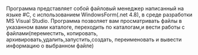 Программа представляет собой файловый менеджер написанный на языке #C, с использованием WindowsForm(.net 4.8), в среде разработки MS Visual Studio.
Программа позволяет вам просматривать файлы в указанном вами каталоге, переходить по каталогам,и вести работы с файлами(переместить, копировать, архивировать,удалить,запустить,создать, переименовать и вывести информацию о выбранном файле)
